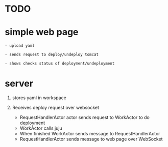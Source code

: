
TODO
====

# simple web page

    - upload yaml

    - sends request to deploy/undeploy tomcat

    - shows checks status of deployment/undeployment

# server

1. stores yaml in workspace

1. Receives deploy request over websocket
    - RequestHandlerActor actor sends request to WorkActor to do deployment
    - WorkActor calls juju
    - When finished WorkActor sends message to RequestHandlerActor
    - RequestHandlerActor sends message to web page over WebSocket

